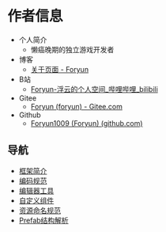 # 作者信息

- 个人简介
  - 懒癌晚期的独立游戏开发者
- 博客
  - [关于页面 - Foryun](https://www.foryun.com.cn/s/about)
- B站
  - [Foryun-浮云的个人空间_哔哩哔哩_bilibili](https://space.bilibili.com/2920221)
- Gitee
  - [Foryun (foryun) - Gitee.com](https://gitee.com/foryun)
- Github
  - [Foryun1009 (Foryun) (github.com)](https://github.com/Foryun1009)

## 导航

- [框架简介](./extensions/README/框架简介.md)
- [编码规范](./extensions/README/编码规范.md)
- [编辑器工具](./extensions/README/编辑器工具.md)
- [自定义组件](./extensions/README/自定义组件.md)
- [资源命名规范](./extensions/README/资源命名规范.md)
- [Prefab结构解析](./extensions/README/Prefab结构解析.md)
